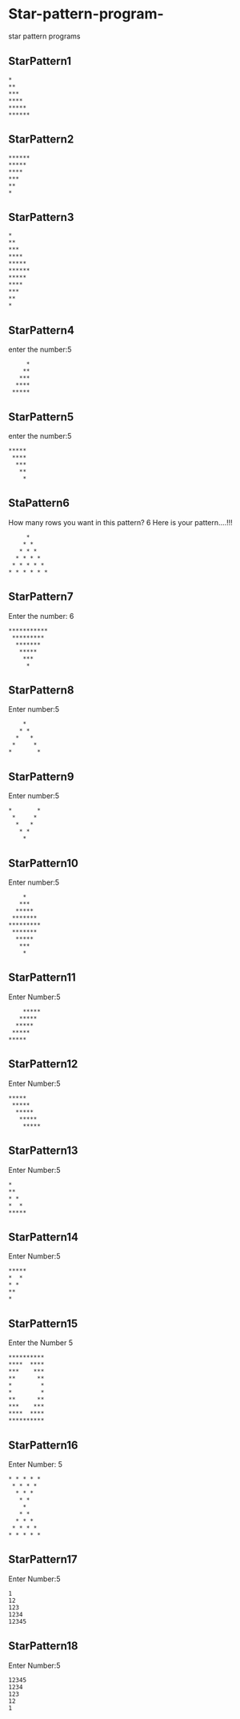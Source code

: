 # Star-pattern-program-
star pattern programs
## StarPattern1
```
*
**
***
****
*****
******
```
## StarPattern2
```
******
*****
****
***
**
*
```
## StarPattern3
```
*
**
***
****
*****
******
*****
****
***
**
*
```
## StarPattern4
enter the number:5
```
     *
    **
   ***
  ****
 *****
 ```
 ## StarPattern5
  enter the number:5
```
*****
 ****
  ***
   **
    *
```
 ## StaPattern6
 How many rows you want in this pattern?
6
Here is your pattern....!!!
```
     *
    * *
   * * *
  * * * *
 * * * * *
* * * * * *
```
 ## StarPattern7
 Enter the number:
6
```
***********
 *********
  *******
   *****
    ***
     *
```
 ## StarPattern8
 Enter number:5
 ```
     *
    * *
   *   *
  *     *
 *       *
```
 ## StarPattern9
 
 Enter number:5
 ```
 *       *
  *     *
   *   *
    * *
     *
```
 ## StarPattern10
 Enter number:5
 ```
     *
    ***
   *****
  *******
 *********
  *******
   *****
    ***
     *
```
 ## StarPattern11
 Enter Number:5
 ```
     *****
    *****
   *****
  *****
 *****
```
 ## StarPattern12

Enter Number:5
```
*****
 *****
  *****
   *****
    *****
```
 ## StarPattern13
 Enter Number:5
 ```
*
**
* *
*  *
*****
 ```
  ## StarPattern14
  Enter Number:5
  ```
*****
*  *
* *
**
*
```
## StarPattern15
Enter the Number
5
```
**********
****  ****
***    ***
**      **
*        *
*        *
**      **
***    ***
****  ****
**********
 ```
## StarPattern16
Enter Number:
5
```
* * * * *
 * * * *
  * * *
   * *
    *
   * *
  * * *
 * * * *
* * * * *
```
## StarPattern17
Enter Number:5
```
1
12
123
1234
12345
```
## StarPattern18
Enter Number:5
```
12345
1234
123
12
1
```

